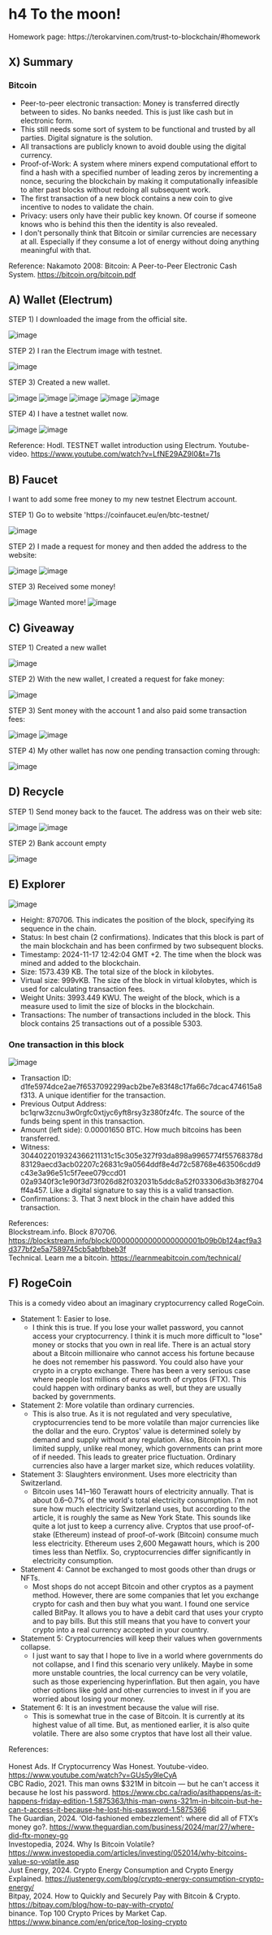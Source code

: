 # h4 To the moon!
<p>Homework page: https://terokarvinen.com/trust-to-blockchain/#homework</p>

## X) Summary
### Bitcoin

* Peer-to-peer electronic transaction: Money is transferred directly between to sides. No banks needed. This is just like cash but in electronic form.
* This still needs some sort of system to be functional and trusted by all parties. Digital signature is the solution.
* All transactions are publicly known to avoid double using the digital currency.
* Proof-of-Work: A system where miners expend computational effort to find a hash with a specified number of leading zeros by incrementing a nonce, securing the blockchain by making it computationally infeasible to alter past blocks without redoing all subsequent work.
* The first transaction of a new block contains a new coin to give incentive to nodes to validate the chain.
* Privacy: users only have their public key known. Of course if someone knows who is behind this then the identity is also revealed.
* I don't personally think that Bitcoin or similar currencies are necessary at all. Especially if they consume a lot of energy without doing anything meaningful with that.

Reference: Nakamoto 2008: Bitcoin: A Peer-to-Peer Electronic Cash System. https://bitcoin.org/bitcoin.pdf

## A) Wallet (Electrum)
STEP 1) I downloaded the image from the official site.

![image](https://github.com/user-attachments/assets/36ce12c9-5948-4ffc-aa74-3eeb9946f90c)

STEP 2) I ran the Electrum image with testnet.

![image](https://github.com/user-attachments/assets/c98902f7-0f9f-4ec1-b521-5ce6b02e5bb0)

STEP 3) Created a new wallet.

![image](https://github.com/user-attachments/assets/386ff651-8512-445d-b079-920944ac9634)
![image](https://github.com/user-attachments/assets/d2fd3033-76a7-49eb-9bfb-05a87f07e9b9)
![image](https://github.com/user-attachments/assets/7e0a323e-a3d4-4e89-a865-61722264fe61)
![image](https://github.com/user-attachments/assets/9f5641f0-992a-4056-b554-47625d789ac8)
![image](https://github.com/user-attachments/assets/7c12e46e-3471-4876-baa5-bf75af192c60)

STEP 4) I have a testnet wallet now.

![image](https://github.com/user-attachments/assets/29d8cd13-ad6c-4e44-bd81-74cdc4469f83)
![image](https://github.com/user-attachments/assets/b31ec313-c967-444f-aa50-4c0b185086f4)

Reference: Hodl. TESTNET wallet introduction using Electrum. Youtube-video. https://www.youtube.com/watch?v=LfNE29AZ9I0&t=71s

## B) Faucet
<p>I want to add some free money to my new testnet Electrum account.</p>
STEP 1) Go to website 'https://coinfaucet.eu/en/btc-testnet/

![image](https://github.com/user-attachments/assets/364dbe94-c7bf-457f-a798-2aea8690924f)

STEP 2) I made a request for money and then added the address to the website:

![image](https://github.com/user-attachments/assets/021d37ae-5401-4d81-9736-eea3a9684ae0)
![image](https://github.com/user-attachments/assets/8658d5bc-67c9-44b1-9d44-7967604bfd29)

STEP 3) Received some money!

![image](https://github.com/user-attachments/assets/7e8141a4-7bb7-4af3-a33e-23285e68237f)
Wanted more!
![image](https://github.com/user-attachments/assets/4df49b3a-13a8-423f-b6e8-e44c30d6437c)

## C) Giveaway
STEP 1) Created a new wallet

![image](https://github.com/user-attachments/assets/37f4c634-ef8a-426d-a6e5-65d4f1c01b6f)

STEP 2) With the new wallet, I created a request for fake money:

![image](https://github.com/user-attachments/assets/e58533d0-6d61-4f46-8778-7b02fd0950ed)

STEP 3) Sent money with the account 1 and also paid some transaction fees:

![image](https://github.com/user-attachments/assets/e3e1d2b2-73b9-4447-909b-96192a6c0a9d)
![image](https://github.com/user-attachments/assets/8845038d-6b4c-4111-ac8d-099fe66f2d29)

STEP 4) My other wallet has now one pending transaction coming through:

![image](https://github.com/user-attachments/assets/d84ea070-1ad3-44c4-aed9-09a34835e5b0)

## D) Recycle
STEP 1) Send money back to the faucet. The address was on their web site:

![image](https://github.com/user-attachments/assets/b1a7af40-eaa8-49b3-9b66-d641a8ded869)
![image](https://github.com/user-attachments/assets/2c556952-0455-4058-933d-565fa6e2a077)

STEP 2) Bank account empty

![image](https://github.com/user-attachments/assets/c3d38b8b-9549-4308-b83d-a0e58573561f)

## E) Explorer

![image](https://github.com/user-attachments/assets/41ceb6c0-214d-4323-a2d7-8b18a8dfcfdb)

* Height: 870706. This indicates the position of the block, specifying its sequence in the chain.
* Status: In best chain (2 confirmations). Indicates that this block is part of the main blockchain and has been confirmed by two subsequent blocks.
* Timestamp: 2024-11-17 12:42:04 GMT +2. The time when the block was mined and added to the blockchain.
* Size: 1573.439 KB. The total size of the block in kilobytes.
* Virtual size: 999vKB. The size of the block in virtual kilobytes, which is used for calculating transaction fees.
* Weight Units: 3993.449 KWU. The weight of the block, which is a measure used to limit the size of blocks in the blockchain.
* Transactions: The number of transactions included in the block. This block contains 25 transactions out of a possible 5303.

### One transaction in this block

![image](https://github.com/user-attachments/assets/030742b4-07ee-4fdc-bbb7-ccca009ecafc)

* Transaction ID: d1fe5974dce2ae7f6537092299acb2be7e83f48c17fa66c7dcac474615a8f313. A unique identifier for the transaction.
* Previous Output Address: 	bc1qrw3zcnu3w0rgfc0xtjyc6yft8rsy3z380fz4fc. The source of the funds being spent in this transaction.
* Amount (left side): 0.00001650 BTC. How much bitcoins has been transferred.
* Witness: 	3044022019324366211131c15c305e327f93da898a9965774f55768378d83129aecd3acb02207c26831c9a0564ddf8e4d72c58768e463506cdd9c43e3a96e51c5f7eee079ccd01 02a9340f3c1e90f3d73f026d82f032031b5ddc8a52f033306d3b3f82704ff4a457. Like a digital signature to say this is a valid transaction.
* Confirmations: 3. That 3 next block in the chain have added this transaction.

References: <br>Blockstream.info. Block 870706. https://blockstream.info/block/00000000000000000001b09b0b124acf9a3d377bf2e5a7589745cb5abfbbeb3f<br>
Technical. Learn me a bitcoin. https://learnmeabitcoin.com/technical/

## F) RogeCoin
<p>This is a comedy video about an imaginary cryptocurrency called RogeCoin. </p>

* Statement 1: Easier to lose.
  * I think this is true. If you lose your wallet password, you cannot access your cryptocurrency. I think it is much more difficult to "lose" money or stocks that you own in real life. There is an actual story about a Bitcoin millionaire who cannot access his fortune because he does not remember his password. You could also have your crypto in a crypto exchange. There has been a very serious case where people lost millions of euros worth of cryptos (FTX). This could happen with ordinary banks as well, but they are usually backed by governments.
* Statement 2: More volatile than ordinary currencies.
  * This is also true. As it is not regulated and very speculative, cryptocurrencies tend to be more volatile than major currencies like the dollar and the euro. Cryptos' value is determined solely by demand and supply without any regulation. Also, Bitcoin has a limited supply, unlike real money, which governments can print more of if needed. This leads to greater price fluctuation. Ordinary currencies also have a larger market size, which reduces volatility.
* Statement 3: Slaughters environment. Uses more electricity than Switzerland.
  * Bitcoin uses 141–160 Terawatt hours of electricity annually. That is about 0.6–0.7% of the world's total electricity consumption. I'm not sure how much electricity Switzerland uses, but according to the article, it is roughly the same as New York State. This sounds like quite a lot just to keep a currency alive. Cryptos that use proof-of-stake (Ethereum) instead of proof-of-work (Bitcoin) consume much less electricity. Ethereum uses 2,600 Megawatt hours, which is 200 times less than Netflix. So, cryptocurrencies differ significantly in electricity consumption.
* Statement 4: Cannot be exchanged to most goods other than drugs or NFTs.
  * Most shops do not accept Bitcoin and other cryptos as a payment method. However, there are some companies that let you exchange crypto for cash and then buy what you want. I found one service called BitPay. It allows you to have a debit card that uses your crypto and to pay bills. But this still means that you have to convert your crypto into a real currency accepted in your country.
* Statement 5: Cryptocurrencies will keep their values when governments collapse.
  * I just want to say that I hope to live in a world where governments do not collapse, and I find this scenario very unlikely. Maybe in some more unstable countries, the local currency can be very volatile, such as those experiencing hyperinflation. But then again, you have other options like gold and other currencies to invest in if you are worried about losing your money.
* Statement 6: It is an investment because the value will rise.
  * This is somewhat true in the case of Bitcoin. It is currently at its highest value of all time. But, as mentioned earlier, it is also quite volatile. There are also some cryptos that have lost all their value.

References:<br>
<br> Honest Ads. If Cryptocurrency Was Honest. Youtube-video. https://www.youtube.com/watch?v=GUs5y9leCyA
<br>CBC Radio, 2021. This man owns $321M in bitcoin — but he can't access it because he lost his password. https://www.cbc.ca/radio/asithappens/as-it-happens-friday-edition-1.5875363/this-man-owns-321m-in-bitcoin-but-he-can-t-access-it-because-he-lost-his-password-1.5875366
<br> The Guardian, 2024. ‘Old-fashioned embezzlement’: where did all of FTX’s money go?. https://www.theguardian.com/business/2024/mar/27/where-did-ftx-money-go
<br> Investopedia, 2024. Why Is Bitcoin Volatile? https://www.investopedia.com/articles/investing/052014/why-bitcoins-value-so-volatile.asp
<br>Just Energy, 2024. Crypto Energy Consumption and Crypto Energy Explained. https://justenergy.com/blog/crypto-energy-consumption-crypto-energy/
<br>Bitpay, 2024. How to Quickly and Securely Pay with Bitcoin & Crypto. https://bitpay.com/blog/how-to-pay-with-crypto/
<br>binance. Top 100 Crypto Prices by Market Cap. https://www.binance.com/en/price/top-losing-crypto

